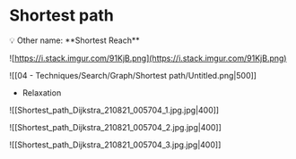 # Shortest path

<aside>
💡 Other name: **Shortest Reach**

</aside>

![https://i.stack.imgur.com/91KjB.png](https://i.stack.imgur.com/91KjB.png)

![[04 - Techniques/Search/Graph/Shortest path/Untitled.png|500]]


- Relaxation

![[Shortest_path_Dijkstra_210821_005704_1.jpg.jpg|400]]

![[Shortest_path_Dijkstra_210821_005704_2.jpg.jpg|400]]

![[Shortest_path_Dijkstra_210821_005704_3.jpg.jpg|400]]